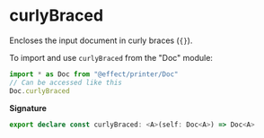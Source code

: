 # curlyBraced

Encloses the input document in curly braces (`{}`).

To import and use `curlyBraced` from the "Doc" module:

```ts
import * as Doc from "@effect/printer/Doc"
// Can be accessed like this
Doc.curlyBraced
```

**Signature**

```ts
export declare const curlyBraced: <A>(self: Doc<A>) => Doc<A>
```
